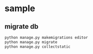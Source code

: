 # sample

## migrate db

```bash
python manage.py makemigrations editor
python manage.py migrate
python manage.py collectstatic
```
